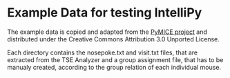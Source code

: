 # Example Data for testing IntelliPy
 The example data is copied and adapted from the [PyMICE project](https://github.com/Neuroinflab/PyMICE/) and distributed under the Creative Commons Attribution 3.0
Unported License.

Each directory contains the nosepoke.txt and visit.txt files, that are extracted from the TSE Analyzer and a group assignment file, that has to be manualy created,
according to the group relation of each individual mouse.
 
 
